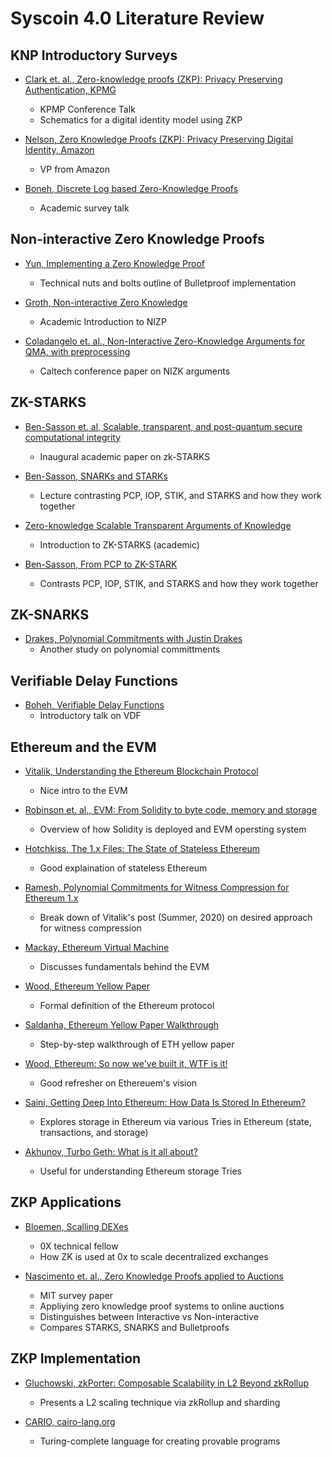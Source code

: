 # Syscoin 4.0 Literature Review

## KNP Introductory Surveys

* [Clark et. al., Zero-knowledge proofs (ZKP): Privacy Preserving
Authentication, KPMG](https://published-prd.lanyonevents.com/published/rsaus19/sessionsFiles/13672/IDY-W02-Zero-Knowledge-ZK-Proofs_Privacy_Preserving-Authentication.pdf)
	* KPMP Conference Talk
	* Schematics for a digital identity model using ZKP

* [Nelson, Zero Knowledge Proofs (ZKP): Privacy Preserving Digital Identity, Amazon](https://www.youtube.com/watch?v=D4iUeVbib_k)
	* VP from Amazon

* [Boneh, Discrete Log based Zero-Knowledge Proofs](https://www.youtube.com/watch?v=wB3DlND7KEw)
	* Academic survey talk

## Non-interactive Zero Knowledge Proofs

* [Yun, Implementing a Zero Knowledge Proof](https://www.youtube.com/watch?v=sOKh7WQgwpw)
	* Technical nuts and bolts outline of Bulletproof implementation

* [Groth, Non-interactive Zero Knowledge](https://www.youtube.com/watch?v=BLqvqTjDZok)
	* Academic Introduction to NIZP

* [Coladangelo et. al., Non-Interactive Zero-Knowledge Arguments for QMA, with preprocessing](https://www.youtube.com/watch?v=24mN-_d5LVo)
	* Caltech conference paper on NIZK arguments

## ZK-STARKS

* [Ben-Sasson et. al, Scalable, transparent, and post-quantum secure computational integrity](https://eprint.iacr.org/2018/046.pdf)
	* Inaugural academic paper on zk-STARKS

* [Ben-Sasson, SNARKs and STARKs](https://www.youtube.com/watch?v=7BQqb8S1FA8&feature=youtu.be)
	* Lecture contrasting PCP, IOP, STIK, and STARKS and how they work together

* [Zero-knowledge Scalable Transparent Arguments of Knowledge](http://cryptowiki.net/index.php?title=Zero-knowledge_Scalable_Transparent_Arguments_of_Knowledge_(zk-STARKs))
	* Introduction to ZK-STARKS (academic)

* [Ben-Sasson, From PCP to ZK-STARK](https://cyber.biu.ac.il/wp-content/uploads/2019/02/2-BarIlan_Feb_2019.pdf)
	* Contrasts PCP, IOP, STIK, and STARKS and how they work together

## ZK-SNARKS

* [Drakes, Polynomial Commitments with Justin Drakes](https://www.youtube.com/watch?v=bz16BURH_u8&feature=emb_logo)
	* Another study on polynomial committments

## Verifiable Delay Functions

* [Boheh, Verifiable Delay Functions](https://www.youtube.com/watch?v=dN-1q8c50q0&feature=youtu.be)
	* Introductory talk on VDF

## Ethereum and the EVM

* [Vitalik, Understanding the Ethereum Blockchain Protocol](https://www.youtube.com/watch?v=gjwr-7PgpN8)
	* Nice intro to the EVM

* [Robinson et. al., EVM: From Solidity to byte code, memory and storage](https://www.youtube.com/watch?v=RxL_1AfV7N4)
	* Overview of how Solidity is deployed and EVM opersting system

* [Hotchkiss, The 1.x Files: The State of Stateless Ethereum](https://blog.ethereum.org/2019/12/30/eth1x-files-state-of-stateless-ethereum/)
	* Good explaination of stateless Ethereum

* [Ramesh, Polynomial Commitments for Witness Compression for Ethereum 1.x](https://www.youtube.com/watch?v=1Iaxr6FP3VU)
	* Break down of Vitalik's post (Summer, 2020) on desired approach for witness compression

* [Mackay, Ethereum Virtual Machine](https://www.youtube.com/watch?v=ihHdvulWW40)
	* Discusses fundamentals behind the EVM

* [Wood, Ethereum Yellow Paper](https://ethereum.github.io/yellowpaper/paper.pdf)
	* Formal definition of the Ethereum protocol

* [Saldanha, Ethereum Yellow Paper Walkthrough](https://www.lucassaldanha.com/ethereum-yellow-paper-walkthrough-1/)
	* Step-by-step walkthrough of ETH yellow paper

* [Wood, Ethereum: So now we've built it, WTF is it!](https://www.youtube.com/watch?v=U_LK0t_qaPo)
	* Good refresher on Ethereuem's vision

* [Saini, Getting Deep Into Ethereum: How Data Is Stored In Ethereum?](https://hackernoon.com/getting-deep-into-ethereum-how-data-is-stored-in-ethereum-e3f669d96033)
	* Explores storage in Ethereum via various Tries in Ethereum (state, transactions, and storage)

* [Akhunov, Turbo Geth: What is it all about?](https://www.youtube.com/watch?v=oEpY4NkkeYQ&t=2663s)
	* Useful for understanding Ethereum storage Tries

## ZKP Applications

* [Bloemen, Scalling DEXes](https://www.youtube.com/watch?v=qwtOJvFo6vs)
	* 0X technical fellow
	* How ZK is used at 0x to scale decentralized exchanges

* [Nascimento et. al., Zero Knowledge Proofs applied to Auctions](https://courses.csail.mit.edu/6.857/2019/project/18-doNascimento-Kumari-Ganesan.pdf)
	* MIT survey paper
	* Appliying zero knowledge proof systems to online auctions
	* Distinguishes between Interactive vs Non-interactive
	* Compares STARKS, SNARKS and Bulletproofs

## ZKP Implementation

* [Gluchowski, zkPorter: Composable Scalability in L2 Beyond zkRollup](https://medium.com/matter-labs/zkporter-composable-scalability-in-l2-beyond-zkrollup-2a30c4d69a75)
	* Presents a L2 scaling technique via zkRollup and sharding

* [CARIO, cairo-lang.org](https://www.cairo-lang.org/)
	* Turing-complete language for creating provable programs




